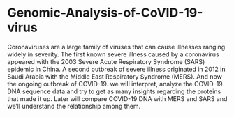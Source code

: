 # Genomic-Analysis-of-CoVID-19-virus
Coronaviruses are a large family of viruses that can cause illnesses ranging widely in severity. The first known severe illness caused by a coronavirus appeared with the  2003 Severe Acute Respiratory Syndrome (SARS) epidemic in China. A second outbreak of severe illness originated in 2012 in Saudi Arabia with the Middle East Respiratory Syndrome (MERS). And now the ongoing outbreak of COVID-19. we will interpret, analyze the COVID-19 DNA sequence data and try to get as many insights regarding the proteins that made it up. Later will compare COVID-19 DNA with MERS and SARS and we’ll understand the relationship among them.
